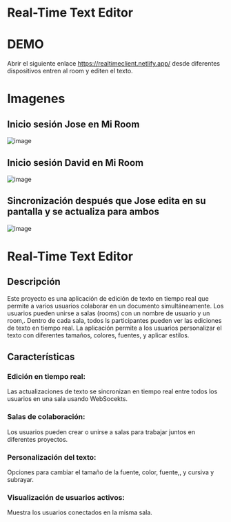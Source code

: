 # Real-Time Text Editor

# DEMO
Abrir el siguiente enlace https://realtimeclient.netlify.app/ desde diferentes dispositivos entren al room y editen el texto.

# Imagenes
## Inicio sesión Jose en Mi Room
![image](https://github.com/user-attachments/assets/c5dc718d-1585-4871-bb78-6054f2b876b6)
## Inicio sesión David en Mi Room
![image](https://github.com/user-attachments/assets/19914c82-aad7-4ad3-8e99-b477f9b6ffde)
## Sincronización después que Jose edita en su pantalla y se actualiza para ambos
![image](https://github.com/user-attachments/assets/aa79123c-a3ec-4063-80aa-6102ef9a00ff)


# Real-Time Text Editor

## Descripción
Este proyecto es una aplicación de edición de texto en tiempo real que permite a varios usuarios colaborar en un documento simultáneamente. Los usuarios pueden unirse a salas (rooms) con un nombre de usuario y un room,. Dentro de cada sala, todos ls participantes pueden ver las ediciones de texto en tiempo real. La aplicación permite a los usuarios personalizar el texto con diferentes tamaños, colores, fuentes, y aplicar estilos.

## Características

### Edición en tiempo real: 
Las actualizaciones de texto se sincronizan en tiempo real entre todos los usuarios en una sala usando WebSocekts.

### Salas de colaboración: 
Los usuarios pueden crear o unirse a salas para trabajar juntos en diferentes proyectos.

### Personalización del texto: 
Opciones para cambiar el tamaño de la fuente, color, fuente,, y cursiva y subrayar.

### Visualización de usuarios activos: 
Muestra los usuarios conectados en la misma sala.

